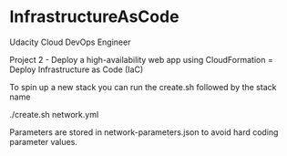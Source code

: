 # InfrastructureAsCode


Udacity Cloud DevOps Engineer

Project 2 - Deploy a high-availability web app using CloudFormation = Deploy Infrastructure as Code (IaC)

To spin up a new stack you can run the create.sh followed by the stack name

./create.sh network.yml

Parameters are stored in network-parameters.json to avoid hard coding parameter values.

